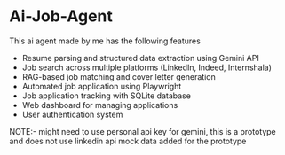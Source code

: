# Ai-Job-Agent
This ai agent made by me has the following features
- Resume parsing and structured data extraction using Gemini API
- Job search across multiple platforms (LinkedIn, Indeed, Internshala)
- RAG-based job matching and cover letter generation
- Automated job application using Playwright
- Job application tracking with SQLite database
- Web dashboard for managing applications
- User authentication system

NOTE:- might need to use personal api key for gemini, this is a prototype and does not use linkedin api
       mock data added for the prototype 
